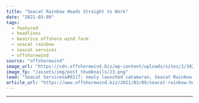 ```yaml
---
title: "Seacat Rainbow Heads Straight to Work"
date: "2021-03-09"
tags: 
  - featured
  - headlines
  - beatrice offshore wind farm
  - seacat rainbow
  - seacat services
  - offshorewind
source: "offshorewind"
image_url: "https://cdn.offshorewind.biz/wp-content/uploads/sites/2/2021/03/09101003/Seacat-Rainbow-Heads-Straight-to-Work.png"
image_fp: "/assets/img/post_thumbnails/23.png"
lead: "Seacat Services&#8217; newly launched catamaran, Seacat Rainbow, has gone straight on to a long-term"
article_url: "https://www.offshorewind.biz/2021/03/09/seacat-rainbow-heads-straight-to-work/"
---
```


---
